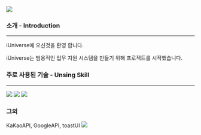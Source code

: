 <img src="https://capsule-render.vercel.app/api?type=waving&color=BDBDC8&height=150&section=header&text=iUniverse"/>

### 소개 - Introduction
---
iUniverse에 오신것을 환영 합니다.

iUniverse는 범용적인 업무 지원 시스템을 만들기 위해 프로젝트를 시작했습니다.

### 주로 사용된 기술 - Unsing Skill
---
<img src="https://img.shields.io/badge/Next.js-000?logo=nextdotjs&logoColor=fff&style=for-the-badge"/>
<img src="https://img.shields.io/badge/TypeScript-007ACC?style=for-the-badge&logo=typescript&logoColor=white"/>
<img src="https://img.shields.io/badge/HTML5-E34F26?style=for-the-badge&logo=html5&logoColor=white"/>    

### 그외

KaKaoAPI, GoogleAPI, toastUI
<img src="https://capsule-render.vercel.app/api?type=waving&color=BDBDC8&height=150&section=footer" />
